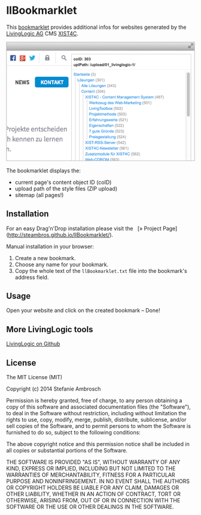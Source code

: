 # llBookmarklet

This [bookmarklet](http://en.wikipedia.org/wiki/Bookmarklet) provides additional infos for websites generated by the [LivingLogic AG](http://www.livinglogic.de) CMS [XIST4C](http://www.xist4c.de).

![Screenshot](screenshot.png)

The bookmarklet displays the:

* current page's content object ID (coID)
* upload path of the style files (ZIP upload)
* sitemap (all pages!)


## Installation

For an easy Drag'n'Drop installation please visit the &nbsp; [» Project Page] (http://steambros.github.io/llBookmarklet/).

Manual installation in your browser:

1. Create a new bookmark.
2. Choose any name for your bookmark.
3. Copy the whole text of the `llBookmarklet.txt` file into the bookmark's address field.


## Usage
Open your website and click on the created bookmark – Done!


## More LivingLogic tools
[LivingLogic on Github](https://github.com/LivingLogic)


## License

The MIT License (MIT)

Copyright (c) 2014 Stefanie Ambrosch

Permission is hereby granted, free of charge, to any person obtaining a copy of
this software and associated documentation files (the "Software"), to deal in
the Software without restriction, including without limitation the rights to
use, copy, modify, merge, publish, distribute, sublicense, and/or sell copies of
the Software, and to permit persons to whom the Software is furnished to do so,
subject to the following conditions:

The above copyright notice and this permission notice shall be included in all
copies or substantial portions of the Software.

THE SOFTWARE IS PROVIDED "AS IS", WITHOUT WARRANTY OF ANY KIND, EXPRESS OR
IMPLIED, INCLUDING BUT NOT LIMITED TO THE WARRANTIES OF MERCHANTABILITY, FITNESS
FOR A PARTICULAR PURPOSE AND NONINFRINGEMENT. IN NO EVENT SHALL THE AUTHORS OR
COPYRIGHT HOLDERS BE LIABLE FOR ANY CLAIM, DAMAGES OR OTHER LIABILITY, WHETHER
IN AN ACTION OF CONTRACT, TORT OR OTHERWISE, ARISING FROM, OUT OF OR IN
CONNECTION WITH THE SOFTWARE OR THE USE OR OTHER DEALINGS IN THE SOFTWARE.